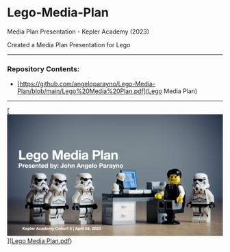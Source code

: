 # Lego-Media-Plan
Media Plan Presentation - Kepler Academy (2023)

Created a Media Plan Presentation for Lego

---
### Repository Contents:
* [https://github.com/angeloparayno/Lego-Media-Plan/blob/main/Lego%20Media%20Plan.pdf](Lego Media Plan)

---
[![Lego Media Plan Cover.png](https://github.com/angeloparayno/Lego-Media-Plan/blob/main/Lego%20Media%20Plan%20Cover.png)]([Lego Media Plan.pdf](https://github.com/angeloparayno/Lego-Media-Plan/blob/main/Lego%20Media%20Plan.pdf))
